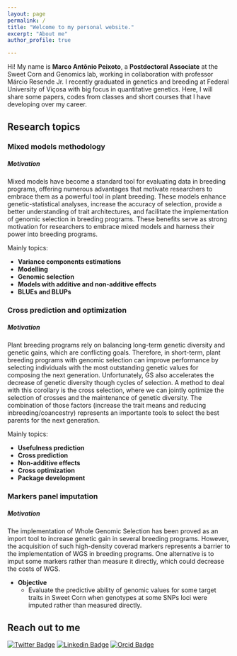```yaml
---
layout: page
permalink: /
title: "Welcome to my personal website."
excerpt: "About me"
author_profile: true

---
```


Hi! My name is **Marco Antônio Peixoto**, a **Postdoctoral Associate** at the Sweet Corn and Genomics lab, working in collaboration with professor Márcio Resende Jr. I recently graduated in genetics and breeding at Federal University of Viçosa with big focus in quantitative genetics. Here, I will share some papers, codes from classes and short courses that I have developing over my career.

## Research topics

### Mixed models methodology

##### Motivation
Mixed models have become a standard tool for evaluating data in breeding programs, offering numerous advantages that motivate researchers to embrace them as a powerful tool in plant breeding. These models enhance genetic-statistical analyses, increase the accuracy of selection, provide a better understanding of trait architectures, and facilitate the implementation of genomic selection in breeding programs. These benefits serve as strong motivation for researchers to embrace mixed models and harness their power into breeding programs.

Mainly topics:

- **Variance components estimations**  
- **Modelling**  
- **Genomic selection**  
- **Models with additive and non-additive effects**  
- **BLUEs and BLUPs**  

### Cross prediction and optimization

##### Motivation  
Plant breeding programs rely on balancing long-term genetic diversity and genetic gains, which are conflicting goals. Therefore, in short-term, plant breeding programs with genomic selection can improve performance by selecting individuals with the most outstanding genetic values for composing the next generation. Unfortunately, GS also accelerates the decrease of genetic diversity though cycles of selection. A method to deal with this corollary is the cross selection, where we can jointly optimize the selection of crosses and the maintenance of genetic diversity. The combination of those factors (increase the trait means and reducing inbreeding/coancestry) represents an importante tools to select the best parents for the next generation.

Mainly topics:

- **Usefulness prediction**  
- **Cross prediction**  
- **Non-additive effects**  
- **Cross optimization**
- **Package development**



### Markers panel imputation

##### Motivation
The implementation of Whole Genomic Selection has been proved as an import tool to increase genetic gain in several breeding programs. However, the acquisition of such high-density coverad markers represents a barrier to the implementation of WGS in breeding programs. One alternative is to imput some markers rather than measure it directly, which could decrease the costs of WGS.

- **Objective**  
  - Evaluate the predictive ability of genomic values for some target traits in Sweet Corn when genotypes at some SNPs loci were imputed rather than measured directly.     






## Reach out to me
[![Twitter Badge](https://img.shields.io/badge/-@marcopxt-6cc?style=flat-square&labelColor=6cc&logo=twitter&logoColor=white&link=https://twitter.com/marcopxt)](https://twitter.com/marcopxt)
[![Linkedin Badge](https://img.shields.io/badge/-Marco%20Antônio%20Peixoto-6cc?style=flat-square&logo=Linkedin&logoColor=white&link=https://www.linkedin.com/in/marco-antonio-peixoto-088660194/)](https://www.linkedin.com/in/marco-antônio-peixoto-088660194/)
[![Orcid Badge](https://img.shields.io/badge/-Marco%20Antônio%20Peixoto-6cc?style=flat-square&logo=Orcid&logoColor=white&link=https://www.orcid.org/0000-0003-0564-7068/)](https://orcid.org/0000-0003-0564-7068)
